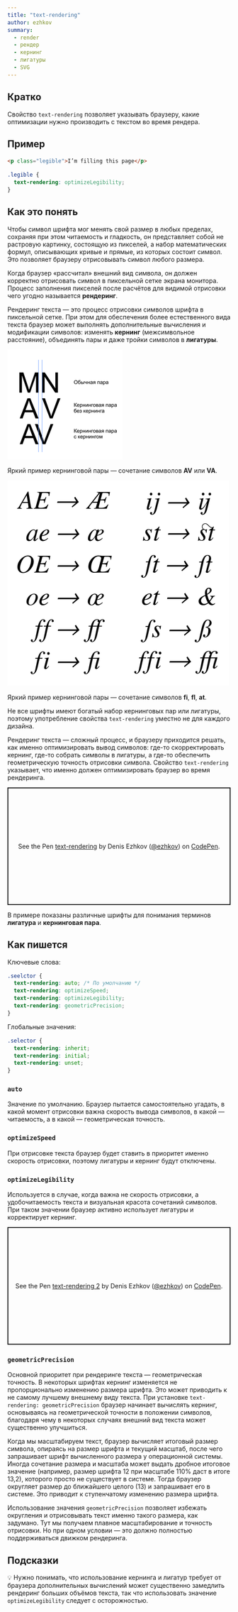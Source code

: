```yaml
---
title: "text-rendering"
author: ezhkov
summary:
  - render
  - рендер
  - кернинг
  - лигатуры
  - SVG
---
```


## Кратко

Свойство `text-rendering` позволяет указывать браузеру, какие оптимизации нужно производить с текстом во время рендера.

## Пример

```html
<p class="legible">I’m filling this page</p>
```

```css
.legible {
  text-rendering: optimizeLegibility;
}
```

## Как это понять

Чтобы символ шрифта мог менять свой размер в любых пределах, сохраняя при этом читаемость и гладкость, он представляет собой не растровую картинку, состоящую из пикселей, а набор математических формул, описывающих кривые и прямые, из которых состоит символ. Это позволяет браузеру отрисовывать символ любого размера.

Когда браузер «рассчитал» внешний вид символа, он должен корректно отрисовать символ в пиксельной сетке экрана монитора. Процесс заполнения пикселей после расчётов для видимой отрисовки чего угодно называется **рендеринг**.

Рендеринг текста — это процесс отрисовки символов шрифта в пиксельной сетке. При этом для обеспечения более естественного вида текста браузер может выполнять дополнительные вычисления и модификации символов: изменять **кернинг** (межсимвольное расстояние), объединять пары и даже тройки символов в **лигатуры**.

![Пример кернинговых пар](images/kerning.png)

Яркий пример кернинговой пары — сочетание символов **AV** или **VA**.


![Пример лигатур](images/ligatures.png)

Яркий пример кернинговой пары — сочетание символов **fi**, **fl**, **at**.

Не все шрифты имеют богатый набор кернинговых пар или лигатуры, поэтому употребление свойства `text-rendering` уместно не для каждого дизайна.

Рендеринг текста — сложный процесс, и браузеру приходится решать, как именно оптимизировать вывод символов: где-то скорректировать кернинг, где-то собрать символы в лигатуры, а где-то обеспечить геометрическую точность отрисовки символа. Свойство `text-rendering` указывает, что именно должен оптимизировать браузер во время рендеринга.

<p class="codepen" data-height="265" data-theme-id="dark" data-default-tab="css,result" data-user="ezhkov" data-slug-hash="OJRzYjL" style="height: 265px; box-sizing: border-box; display: flex; align-items: center; justify-content: center; border: 2px solid; margin: 1em 0; padding: 1em;" data-pen-title="text-rendering">
  <span>See the Pen <a href="https://codepen.io/ezhkov/pen/OJRzYjL">
  text-rendering</a> by Denis Ezhkov (<a href="https://codepen.io/ezhkov">@ezhkov</a>)
  on <a href="https://codepen.io">CodePen</a>.</span>
</p>

В примере показаны различные шрифты для понимания терминов **лигатура** и **кернинговая пара**.

## Как пишется

Ключевые слова:

```css
.seelctor {
  text-rendering: auto; /* По умолчанию */
  text-rendering: optimizeSpeed;
  text-rendering: optimizeLegibility;
  text-rendering: geometricPrecision;
}
```

Глобальные значения:

```css
.selector {
  text-rendering: inherit;
  text-rendering: initial;
  text-rendering: unset;
}
```

### `auto`

Значение по умолчанию. Браузер пытается самостоятельно угадать, в какой момент отрисовки важна скорость вывода символов, в какой — читаемость, а в какой — геометрическая точность.

### `optimizeSpeed`

При отрисовке текста браузер будет ставить в приоритет именно скорость отрисовки, поэтому лигатуры и кернинг будут отключены.

### `optimizeLegibility`

Используется в случае, когда важна не скорость отрисовки, а удобочитаемость текста и визуальная красота сочетаний символов. При таком значении браузер активно использует лигатуры и корректирует кернинг.

<p class="codepen" data-height="265" data-theme-id="dark" data-default-tab="css,result" data-user="ezhkov" data-slug-hash="abmErGG" style="height: 265px; box-sizing: border-box; display: flex; align-items: center; justify-content: center; border: 2px solid; margin: 1em 0; padding: 1em;" data-pen-title="text-rendering 2">
  <span>See the Pen <a href="https://codepen.io/ezhkov/pen/abmErGG">
  text-rendering 2</a> by Denis Ezhkov (<a href="https://codepen.io/ezhkov">@ezhkov</a>)
  on <a href="https://codepen.io">CodePen</a>.</span>
</p>
<script async src="https://cpwebassets.codepen.io/assets/embed/ei.js"></script>

### `geometricPrecision`

Основной приоритет при рендеринге текста — геометрическая точность. В некоторых шрифтах кернинг изменяется не пропорционально изменению размера шрифта. Это может приводить к не самому лучшему внешнему виду текста. При установке `text-rendering: geometricPrecision` браузер начинает вычислять кернинг, основываясь на геометрической точности в положении символов, благодаря чему в некоторых случаях внешний вид текста может существенно улучшиться.

Когда мы масштабируем текст, браузер вычисляет итоговый размер символа, опираясь на размер шрифта и текущий масштаб, после чего запрашивает шрифт вычисленного размера у операционной системы. Иногда сочетание размера и масштаба может выдать дробное итоговое значение (например, размер шрифта 12 при масштабе 110% даст в итоге 13,2), которого просто не существует в системе. Тогда браузер округляет размер до ближайшего целого (13) и запрашивает его в системе. Это приводит к ступенчатому изменению размера шрифта.

Использование значения `geometricPrecision` позволяет избежать округления и отрисовывать текст именно такого размера, как задумано. Тут мы получаем плавное масштабирование и точность отрисовки. Но при одном условии — это должно полностью поддерживаться движком рендеринга.

## Подсказки

💡 Нужно понимать, что использование кернинга и лигатур требует от браузера дополнительных вычислений может существенно замедлить рендеринг больших объёмов текста, так что использовать значение `optimizeLegibility` следует с осторожностью.
